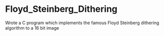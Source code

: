 # Floyd_Steinberg_Dithering
Wrote a C program which implements the famous Floyd Steinberg dithering algorithm to a 16 bit image
